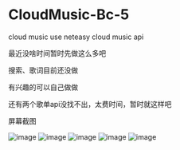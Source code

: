 # CloudMusic-Bc-5
cloud music use neteasy cloud music api

最近没啥时间暂时先做这么多吧

搜索、歌词目前还没做

有兴趣的可以自己做做

还有两个歌单api没找不出，太费时间，暂时就这样吧

屏幕截图

![image](https://github.com/gcmwhite/CloudMusic-Bc-5/blob/master/screen/DeepinScreenshot_CloudMusic-BC-5_20170920204727.png)
![image](https://github.com/gcmwhite/CloudMusic-Bc-5/blob/master/screen/DeepinScreenshot_CloudMusic-BC-2_20170830170415.png)
![image](https://github.com/gcmwhite/CloudMusic-Bc-5/blob/master/screen/DeepinScreenshot_CloudMusic-BC-5_20170920204751.png)
![image](https://github.com/gcmwhite/CloudMusic-Bc-5/blob/master/screen/DeepinScreenshot_CloudMusic-BC-5_20170920204759.png)
![image](https://github.com/gcmwhite/CloudMusic-Bc-5/blob/master/screen/DeepinScreenshot_CloudMusic-BC-5_20170920204912.png)
